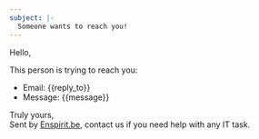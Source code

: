 ```yaml
---
subject: |-
  Someone wants to reach you!
---
```

Hello,

This person is trying to reach you:

* Email: {{reply_to}}
* Message: {{message}}

Truly yours,  
Sent by [Enspirit.be](https://enspirit.be/), contact us if you need help with any IT task.
